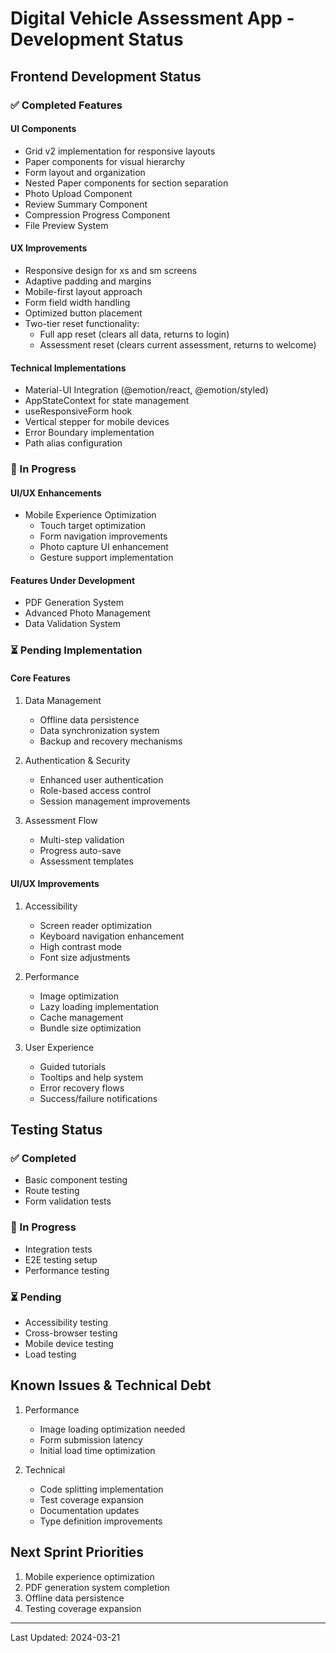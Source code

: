 # Digital Vehicle Assessment App - Development Status

## Frontend Development Status

### ✅ Completed Features

#### UI Components
- Grid v2 implementation for responsive layouts
- Paper components for visual hierarchy
- Form layout and organization
- Nested Paper components for section separation
- Photo Upload Component
- Review Summary Component
- Compression Progress Component
- File Preview System

#### UX Improvements
- Responsive design for xs and sm screens
- Adaptive padding and margins
- Mobile-first layout approach
- Form field width handling
- Optimized button placement
- Two-tier reset functionality:
  - Full app reset (clears all data, returns to login)
  - Assessment reset (clears current assessment, returns to welcome)

#### Technical Implementations
- Material-UI Integration (@emotion/react, @emotion/styled)
- AppStateContext for state management
- useResponsiveForm hook
- Vertical stepper for mobile devices
- Error Boundary implementation
- Path alias configuration

### 🚧 In Progress

#### UI/UX Enhancements
- Mobile Experience Optimization
  - Touch target optimization
  - Form navigation improvements
  - Photo capture UI enhancement
  - Gesture support implementation

#### Features Under Development
- PDF Generation System
- Advanced Photo Management
- Data Validation System

### ⏳ Pending Implementation

#### Core Features
1. Data Management
   - Offline data persistence
   - Data synchronization system
   - Backup and recovery mechanisms

2. Authentication & Security
   - Enhanced user authentication
   - Role-based access control
   - Session management improvements

3. Assessment Flow
   - Multi-step validation
   - Progress auto-save
   - Assessment templates

#### UI/UX Improvements
1. Accessibility
   - Screen reader optimization
   - Keyboard navigation enhancement
   - High contrast mode
   - Font size adjustments

2. Performance
   - Image optimization
   - Lazy loading implementation
   - Cache management
   - Bundle size optimization

3. User Experience
   - Guided tutorials
   - Tooltips and help system
   - Error recovery flows
   - Success/failure notifications

## Testing Status

### ✅ Completed
- Basic component testing
- Route testing
- Form validation tests

### 🚧 In Progress
- Integration tests
- E2E testing setup
- Performance testing

### ⏳ Pending
- Accessibility testing
- Cross-browser testing
- Mobile device testing
- Load testing

## Known Issues & Technical Debt
1. Performance
   - Image loading optimization needed
   - Form submission latency
   - Initial load time optimization

2. Technical
   - Code splitting implementation
   - Test coverage expansion
   - Documentation updates
   - Type definition improvements

## Next Sprint Priorities
1. Mobile experience optimization
2. PDF generation system completion
3. Offline data persistence
4. Testing coverage expansion

---
Last Updated: 2024-03-21
